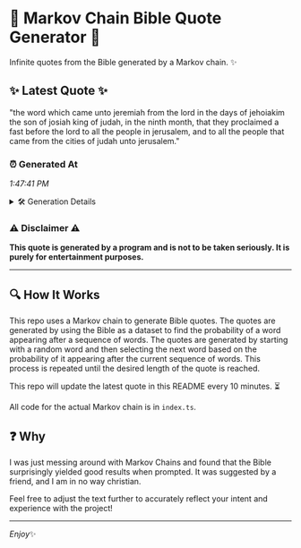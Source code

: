 # 📖 Markov Chain Bible Quote Generator 📖

Infinite quotes from the Bible generated by a Markov chain. ✨

## ✨ Latest Quote ✨
"the word which came unto jeremiah from the lord in the days of jehoiakim the son of josiah king of judah, in the ninth month, that they proclaimed a fast before the lord to all the people in jerusalem, and to all the people that came from the cities of judah unto jerusalem."

### ⏰ Generated At
*1:47:41 PM*

<details>
    <summary>🛠️ Generation Details</summary>
    <p>
        <strong>🌱 Seed:</strong> the<br>
        <strong>🔄 Iterations:</strong> 52<br>
        <strong>📜 Context History:</strong><br>[ the ]: word<br>[ the, word ]: which<br>[ the, word, which ]: came<br>[ the, word, which, came ]: unto<br>[ the, word, which, came, unto ]: jeremiah<br>[ the, word, which, came, unto, jeremiah ]: from<br>[ word, which, came, unto, jeremiah, from ]: the<br>[ which, came, unto, jeremiah, from, the ]: lord<br>[ came, unto, jeremiah, from, the, lord ]: in<br>[ unto, jeremiah, from, the, lord, in ]: the<br>[ jeremiah, from, the, lord, in, the ]: days<br>[ from, the, lord, in, the, days ]: of<br>[ the, lord, in, the, days, of ]: jehoiakim<br>[ lord, in, the, days, of, jehoiakim ]: the<br>[ in, the, days, of, jehoiakim, the ]: son<br>[ the, days, of, jehoiakim, the, son ]: of<br>[ days, of, jehoiakim, the, son, of ]: josiah<br>[ of, jehoiakim, the, son, of, josiah ]: king<br>[ jehoiakim, the, son, of, josiah, king ]: of<br>[ the, son, of, josiah, king, of ]: judah,<br>[ son, of, josiah, king, of, judah, ]: in<br>[ of, josiah, king, of, judah,, in ]: the<br>[ josiah, king, of, judah,, in, the ]: ninth<br>[ king, of, judah,, in, the, ninth ]: month,<br>[ of, judah,, in, the, ninth, month, ]: that<br>[ judah,, in, the, ninth, month,, that ]: they<br>[ in, the, ninth, month,, that, they ]: proclaimed<br>[ the, ninth, month,, that, they, proclaimed ]: a<br>[ ninth, month,, that, they, proclaimed, a ]: fast<br>[ month,, that, they, proclaimed, a, fast ]: before<br>[ that, they, proclaimed, a, fast, before ]: the<br>[ they, proclaimed, a, fast, before, the ]: lord<br>[ proclaimed, a, fast, before, the, lord ]: to<br>[ a, fast, before, the, lord, to ]: all<br>[ fast, before, the, lord, to, all ]: the<br>[ before, the, lord, to, all, the ]: people<br>[ the, lord, to, all, the, people ]: in<br>[ lord, to, all, the, people, in ]: jerusalem,<br>[ to, all, the, people, in, jerusalem, ]: and<br>[ all, the, people, in, jerusalem,, and ]: to<br>[ the, people, in, jerusalem,, and, to ]: all<br>[ people, in, jerusalem,, and, to, all ]: the<br>[ in, jerusalem,, and, to, all, the ]: people<br>[ jerusalem,, and, to, all, the, people ]: that<br>[ and, to, all, the, people, that ]: came<br>[ to, all, the, people, that, came ]: from<br>[ all, the, people, that, came, from ]: the<br>[ the, people, that, came, from, the ]: cities<br>[ people, that, came, from, the, cities ]: of<br>[ that, came, from, the, cities, of ]: judah<br>[ came, from, the, cities, of, judah ]: unto<br>[ from, the, cities, of, judah, unto ]: jerusalem.<br>
    </p>
</details>

### ⚠️ Disclaimer ⚠️
**This quote is generated by a program and is not to be taken seriously. It is purely for entertainment purposes.**

---

## 🔍 How It Works

This repo uses a Markov chain to generate Bible quotes. The quotes are generated by using the Bible as a dataset to find the probability of a word appearing after a sequence of words. The quotes are generated by starting with a random word and then selecting the next word based on the probability of it appearing after the current sequence of words. This process is repeated until the desired length of the quote is reached.

This repo will update the latest quote in this README every 10 minutes. ⏳

All code for the actual Markov chain is in `index.ts`.

## ❓ Why

I was just messing around with Markov Chains and found that the Bible surprisingly yielded good results when prompted. 
It was suggested by a friend, and I am in no way christian.

Feel free to adjust the text further to accurately reflect your intent and experience with the project!

---

*Enjoy*✨
